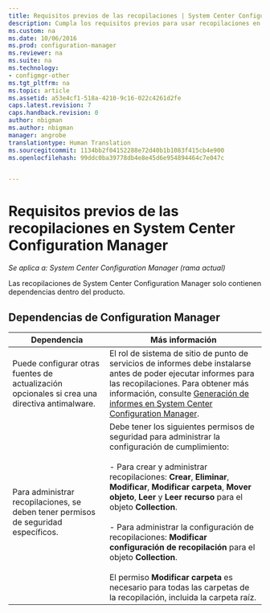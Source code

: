 ```yaml
---
title: Requisitos previos de las recopilaciones | System Center Configuration Manager
description: Cumpla los requisitos previos para usar recopilaciones en System Center Configuration Manager.
ms.custom: na
ms.date: 10/06/2016
ms.prod: configuration-manager
ms.reviewer: na
ms.suite: na
ms.technology:
- configmgr-other
ms.tgt_pltfrm: na
ms.topic: article
ms.assetid: a53e4cf1-518a-4210-9c16-022c4261d2fe
caps.latest.revision: 7
caps.handback.revision: 0
author: nbigman
ms.author: nbigman
manager: angrobe
translationtype: Human Translation
ms.sourcegitcommit: 1134bb2f04152288e72d40b1b1083f415cb4e900
ms.openlocfilehash: 99ddc0ba39778db4e8e45d6e954894464c7e047c


---
```

# <a name="prerequisites-for-collections-in-system-center-configuration-manager"></a>Requisitos previos de las recopilaciones en System Center Configuration Manager

*Se aplica a: System Center Configuration Manager (rama actual)*

Las recopilaciones de System Center Configuration Manager solo contienen dependencias dentro del producto.  

## <a name="configuration-manager-dependencies"></a>Dependencias de Configuration Manager  

|Dependencia|Más información|  
|----------------|----------------------|  
|Puede configurar otras fuentes de actualización opcionales si crea una directiva antimalware.|El rol de sistema de sitio de punto de servicios de informes debe instalarse antes de poder ejecutar informes para las recopilaciones. Para obtener más información, consulte [Generación de informes en System Center Configuration Manager](../../../../core/servers/manage/reporting.md).|  
|Para administrar recopilaciones, se deben tener permisos de seguridad específicos.|Debe tener los siguientes permisos de seguridad para administrar la configuración de cumplimiento:<br /><br /> - Para crear y administrar recopilaciones: **Crear**, **Eliminar**, **Modificar**, **Modificar carpeta**, **Mover objeto**, **Leer** y **Leer recurso** para el objeto **Collection**.<br /><br /> - Para administrar la configuración de recopilaciones: **Modificar configuración de recopilación** para el objeto **Collection**.<br /><br /> El permiso **Modificar carpeta** es necesario para todas las carpetas de la recopilación, incluida la carpeta raíz.|  



<!--HONumber=Nov16_HO1-->


